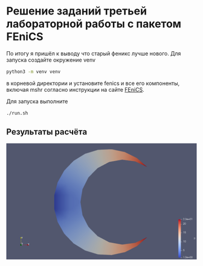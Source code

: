 # Решение заданий третьей лабораторной работы с пакетом FEniCS

По итогу я пришёл к выводу что старый феникс лучше нового. Для запуска создайте окружение venv
```bash
python3 -m venv venv
```
в корневой директории и установите fenics и все его компоненты, включая mshr согласно инструкции 
на сайте [FEniCS](https://fenics.readthedocs.io/en/latest/installation.html). 

Для запуска выполните 
```bash
./run.sh
```

## Результаты расчёта
![alt text](moon.png)